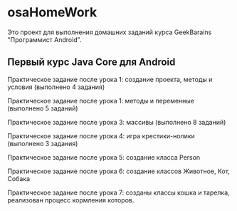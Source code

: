 # osaHomeWork 

Это проект для выполнения домашних заданий курса GeekBarains "Программист Android".

## Первый курс Java Core для Android

Практическое задание после урока 1: создание проекта, методы и условия (выполнено 4 задания)

Практическое задание после урока 1: методы и переменные (выполнено 5 заданий)

Практическое задание после урока 3: массивы (выполнено 8 заданий)

Практическое задание после урока 4: игра крестики-нолики (выполнено 3 задания)

Практическое задание после урока 5: создание класса Person

Практическое задание после урока 6: создание классов Животное, Кот, Собака

Практическое задание после урока 7: созданы классы кошка и тарелка, реализован процесс кормления которов.




